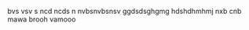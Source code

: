 bvs vsv s
ncd ncds n
nvbsnvbsnsv
ggdsdsghgmg
hdshdhmhmj
nxb cnb
mawa
brooh
vamooo












































